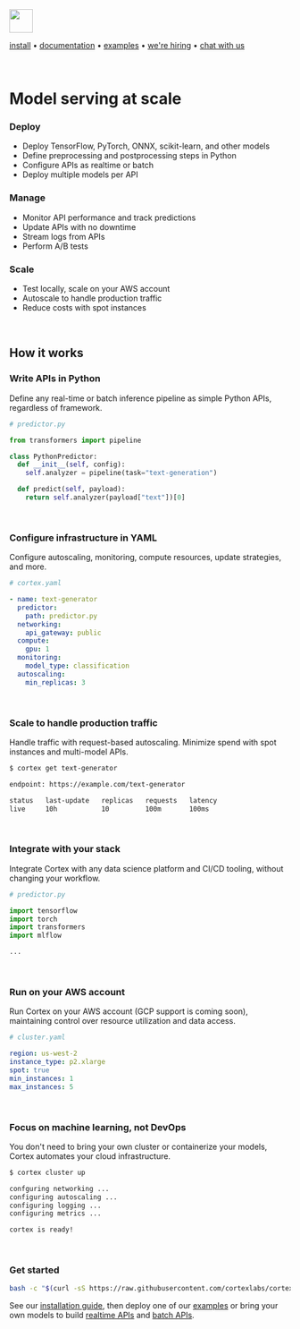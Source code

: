 <!-- Delete on release branches -->
<img src='https://s3-us-west-2.amazonaws.com/cortex-public/logo.png' height='42'>

<br>

<!-- Delete on release branches -->
<!-- CORTEX_VERSION_README_MINOR -->

[install](https://docs.cortex.dev/install) • [documentation](https://docs.cortex.dev) • [examples](https://github.com/cortexlabs/cortex/tree/0.20/examples) • [we're hiring](https://angel.co/cortex-labs-inc/jobs) • [chat with us](https://gitter.im/cortexlabs/cortex)

<br>

# Model serving at scale

### Deploy

* Deploy TensorFlow, PyTorch, ONNX, scikit-learn, and other models
* Define preprocessing and postprocessing steps in Python
* Configure APIs as realtime or batch
* Deploy multiple models per API

### Manage

* Monitor API performance and track predictions
* Update APIs with no downtime
* Stream logs from APIs
* Perform A/B tests

### Scale

* Test locally, scale on your AWS account
* Autoscale to handle production traffic
* Reduce costs with spot instances

<br>

## How it works

### Write APIs in Python

Define any real-time or batch inference pipeline as simple Python APIs, regardless of framework.

```python
# predictor.py

from transformers import pipeline

class PythonPredictor:
  def __init__(self, config):
    self.analyzer = pipeline(task="text-generation")

  def predict(self, payload):
    return self.analyzer(payload["text"])[0]
```

<br>

### Configure infrastructure in YAML

Configure autoscaling, monitoring, compute resources, update strategies, and more.

```yaml
# cortex.yaml

- name: text-generator
  predictor:
    path: predictor.py
  networking:
    api_gateway: public
  compute:
    gpu: 1
  monitoring:
    model_type: classification
  autoscaling:
    min_replicas: 3
```

<br>

### Scale to handle production traffic

Handle traffic with request-based autoscaling. Minimize spend with spot instances and multi-model APIs.

```bash
$ cortex get text-generator

endpoint: https://example.com/text-generator

status   last-update   replicas   requests   latency
live     10h           10         100m       100ms
```

<br>

### Integrate with your stack

Integrate Cortex with any data science platform and CI/CD tooling, without changing your workflow.

```python
# predictor.py

import tensorflow
import torch
import transformers
import mlflow

...
```

<br>

### Run on your AWS account

Run Cortex on your AWS account (GCP support is coming soon), maintaining control over resource utilization and data access.

```yaml
# cluster.yaml

region: us-west-2
instance_type: p2.xlarge
spot: true
min_instances: 1
max_instances: 5
```

<br>

### Focus on machine learning, not DevOps

You don't need to bring your own cluster or containerize your models, Cortex automates your cloud infrastructure.

```bash
$ cortex cluster up

confguring networking ...
configuring autoscaling ...
configuring logging ...
configuring metrics ...

cortex is ready!
```

<br>

### Get started

<!-- CORTEX_VERSION_README_MINOR -->
```bash
bash -c "$(curl -sS https://raw.githubusercontent.com/cortexlabs/cortex/0.20/get-cli.sh)"
```

<!-- CORTEX_VERSION_README_MINOR -->
See our [installation guide](https://docs.cortex.dev/install), then deploy one of our [examples](https://github.com/cortexlabs/cortex/tree/0.20/examples) or bring your own models to build [realtime APIs](https://docs.cortex.dev/deployments/realtime-api) and [batch APIs](https://docs.cortex.dev/deployments/batch-api).
